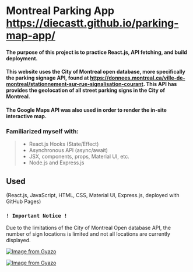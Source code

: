 # Montreal Parking App https://diecastt.github.io/parking-map-app/
#### The purpose of this project is to practice React.js, API fetching, and build deployment.

#### This website uses the City of Montreal open database, more specifically the parking signage API, found at https://donnees.montreal.ca/ville-de-montreal/stationnement-sur-rue-signalisation-courant. This API has provides the geolocation of all street parking signs in the City of Montreal.

#### The Google Maps API was also used in order to render the in-site interactive map.
### Familiarized myself with: 
> - React.js Hooks (State/Effect)
> - Asynchronous API (async/await)
> - JSX, components, props, Material UI, etc.
> - Node.js and Express.js

## Used
(React.js, JavaScript, HTML, CSS, Material UI, Express.js, deployed with GitHub Pages)

### `! Important Notice !`
Due to the limitations of the City of Montreal Open database API, the number of sign locations is limited and not all locations are currently displayed.

[![Image from Gyazo](https://i.gyazo.com/808c84cfda3c99b04aa18cba8c8db2e4.gif)](https://gyazo.com/808c84cfda3c99b04aa18cba8c8db2e4)

[![Image from Gyazo](https://i.gyazo.com/9551a65abf613ae5bf1a953741c6b22c.gif)](https://gyazo.com/9551a65abf613ae5bf1a953741c6b22c)

